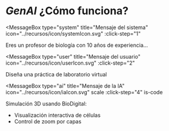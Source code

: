 # *GenAI* ¿Cómo funciona?

<MessageBox 
  type="system" 
  title="Mensaje del sistema" 
  icon="../recursos/icon/systemIcon.svg"
  :click-step="1"
>
  Eres un profesor de biología con 10 años de experiencia...
</MessageBox>

<MessageBox 
  type="user" 
  title="Mensaje del usuario" 
  icon="../recursos/icon/userIcon.svg" 
  :click-step="2"
>
  Diseña una práctica de laboratorio virtual
</MessageBox>

<MessageBox 
  type="ai" 
  title="Mensaje de la IA" 
  icon="../recursos/icon/iaIcon.svg" scale
  :click-step="4"
  is-code
>
  Simulación 3D usando BioDigital:
  - Visualización interactiva de células
  - Control de zoom por capas
</MessageBox>

<!--
- Un modelo de IA generativa por tanto tiene un "modo de pensar", que se ha desarrollado en base a los datos con los que ha sido entrenado. En la ventana de contexto, nosotros le damos nueva información, que en teoría no ha visto antes, para que haga el proceso de inferencia.
- En la ventana hay un system message que sitúa al modelo en un estado, como explicamos antes, los FMs son capaces de adaptarse automáticamente a nuevas tareas o contextos. En nuestro caso queremos que ese estado este ligado al mundo de la docencia. Podemos indicarle que es un profesor de enseñanza secundaria o un especialista en pedagogía de cierta material. Y queremos que en su estado haga cierta tarea: digamos elaborar andamiaje para los materiales que le demos.
- Ese system message se introduce delante del user message, lo que coloquialmente llamamos prompt, cada vez que lancemos un prompt, ese system message se añade delante.
- Las respuestas que infiera la IA, también se añadirán a la ventana de contexto, asociadas al system message, y user message que las generó, creando un historial en al conversación.

Es importante ser conscientes del historial que estamos construyendo al interactuar con la IA, por dos razones:
- La ventana de contexto es limitada
- Estamos condicionando su respuesta: no responde a nuestro último mensaje de manera aislada, sino que infiere qué debe de generar en base a nuestro último mensaje, el system message que se añade al mismo y todo el historial que hemos generado en nuestra conversación.-->